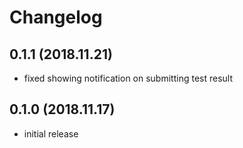 # Changelog

## 0.1.1 (2018.11.21)
- fixed showing notification on submitting test result

## 0.1.0 (2018.11.17)
- initial release